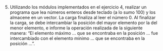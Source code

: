 5. Utilizando los módulos implementados en el ejercicio 4, realizar un programa que lea números enteros
desde teclado (a lo sumo 100) y los almacene en un vector. La carga finaliza al leer el número 0. Al finalizar
la carga, se debe intercambiar la posición del mayor elemento por la del menor elemento, e informe la
operación realizada de la siguiente manera: “El elemento máximo ... que se encontraba en la posición ...
fue intercambiado con el elemento mínimo ... que se encontraba en la posición ...”.